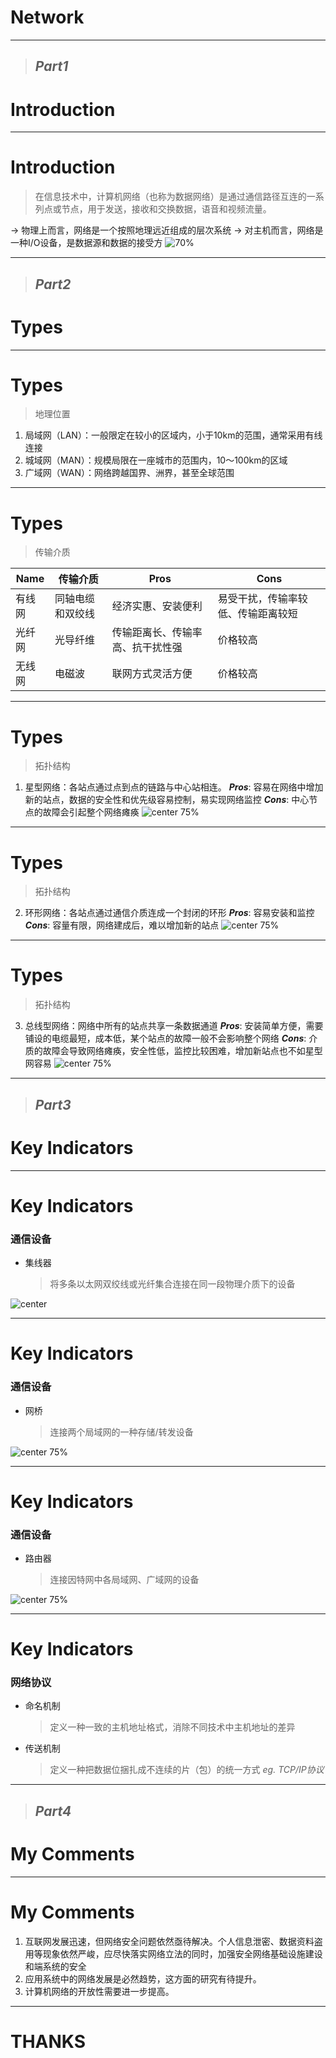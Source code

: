 # Network


---
>## *Part1*
# Introduction

---
# Introduction
>在信息技术中，计算机网络（也称为数据网络）是通过通信路径互连的一系列点或节点，用于发送，接收和交换数据，语音和视频流量。
>
-> 物理上而言，网络是一个按照地理远近组成的层次系统
-> 对主机而言，网络是一种I/O设备，是数据源和数据的接受方
![70%](network.png)

---
>## *Part2*
# Types

---
# Types
>地理位置
>
1. 局域网（LAN）：一般限定在较小的区域内，小于10km的范围，通常采用有线连接
2. 城域网（MAN）：规模局限在一座城市的范围内，10～100km的区域
3. 广域网（WAN）：网络跨越国界、洲界，甚至全球范围

---
# Types
>传输介质
>
Name | 传输介质 | Pros | Cons
-|-|-|-
有线网|同轴电缆和双绞线|经济实惠、安装便利|易受干扰，传输率较低、传输距离较短
光纤网|光导纤维|传输距离长、传输率高、抗干扰性强|价格较高
无线网|电磁波|联网方式灵活方便|价格较高

---
# Types
>拓扑结构
>
1. 星型网络：各站点通过点到点的链路与中心站相连。
***Pros***: 容易在网络中增加新的站点，数据的安全性和优先级容易控制，易实现网络监控
***Cons***: 中心节点的故障会引起整个网络瘫痪
![center 75%](星型网络.jpg)

---
# Types
>拓扑结构
>
2. 环形网络：各站点通过通信介质连成一个封闭的环形
***Pros***: 容易安装和监控
***Cons***: 容量有限，网络建成后，难以增加新的站点
![center 75%](环形网络.jpg)

---
# Types
>拓扑结构
>
3. 总线型网络：网络中所有的站点共享一条数据通道
***Pros***: 安装简单方便，需要铺设的电缆最短，成本低，某个站点的故障一般不会影响整个网络
***Cons***: 介质的故障会导致网络瘫痪，安全性低，监控比较困难，增加新站点也不如星型网容易
![center 75%](总线型网络.jpg)

---
>## *Part3*
# Key Indicators

---
# Key Indicators
### 通信设备
+ 集线器
  >将多条以太网双绞线或光纤集合连接在同一段物理介质下的设备
  >
![center](集线器.png)

---
# Key Indicators
### 通信设备
+ 网桥
  >连接两个局域网的一种存储/转发设备
  >
![center 75%](桥.png)

---
# Key Indicators
### 通信设备
+ 路由器
  >连接因特网中各局域网、广域网的设备
  >
![center 75%](路由器.png)

---
# Key Indicators
### 网络协议
+ 命名机制
  >定义一种一致的主机地址格式，消除不同技术中主机地址的差异
  >
+ 传送机制
  >定义一种把数据位捆扎成不连续的片（包）的统一方式
  >*eg. TCP/IP协议*
  >

---
>## *Part4*
# My Comments

---
# My Comments
1. 互联网发展迅速，但网络安全问题依然亟待解决。个人信息泄密、数据资料盗用等现象依然严峻，应尽快落实网络立法的同时，加强安全网络基础设施建设和端系统的安全
2. 应用系统中的网络发展是必然趋势，这方面的研究有待提升。
3. 计算机网络的开放性需要进一步提高。

---
# THANKS






